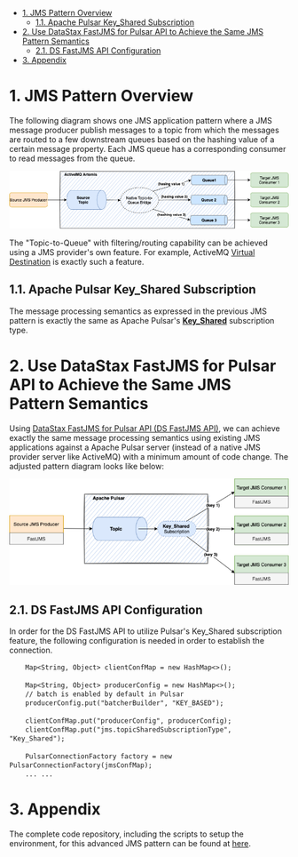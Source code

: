 - [1. JMS Pattern Overview](#1-jms-pattern-overview)
  - [1.1. Apache Pulsar Key_Shared Subscription](#11-apache-pulsar-key_shared-subscription)
- [2. Use DataStax FastJMS for Pulsar API  to Achieve the Same JMS Pattern Semantics](#2-use-datastax-fastjms-for-pulsar-api--to-achieve-the-same-jms-pattern-semantics)
  - [2.1. DS FastJMS API Configuration](#21-ds-fastjms-api-configuration)
- [3. Appendix](#3-appendix)

# 1. JMS Pattern Overview

The following diagram shows one JMS application pattern where a JMS message producer publish messages to a topic from which the messages are routed to a few downstream queues based on the hashing value of a certain message property. Each JMS queue has a corresponding consumer to read messages from the queue.

![fastjms_patter.png](diagrams/fastjms_pattern.png)

The "Topic-to-Queue" with filtering/routing capability can be achieved using a JMS provider's own feature. For example, ActiveMQ [Virtual Destination](http://activemq.apache.org/virtual-destinations) is exactly such a feature.

## 1.1. Apache Pulsar Key_Shared Subscription

The message processing semantics as expressed in the previous JMS pattern is exactly the same as Apache Pulsar's [**Key_Shared**](https://pulsar.apache.org/docs/en/concepts-messaging/#key_shared) subscription type.

# 2. Use DataStax FastJMS for Pulsar API  to Achieve the Same JMS Pattern Semantics

Using [DataStax FastJMS for Pulsar API (DS FastJMS API)](https://github.com/datastax/pulsar-jms), we can achieve exactly the same message processing semantics using existing JMS applications against a Apache Pulsar server (instead of a native JMS provider server like ActiveMQ) with a minimum amount of code change. The adjusted pattern diagram looks like below:

![fastjms_patter.png](diagrams/fastjms_pattern_2.png)

## 2.1. DS FastJMS API Configuration

In order for the DS FastJMS API to utilize Pulsar's Key_Shared subscription feature, the following configuration is needed in order to establish the connection.

```
    Map<String, Object> clientConfMap = new HashMap<>();

    Map<String, Object> producerConfig = new HashMap<>();
    // batch is enabled by default in Pulsar
    producerConfig.put("batcherBuilder", "KEY_BASED");

    clientConfMap.put("producerConfig", producerConfig);
    clientConfMap.put("jms.topicSharedSubscriptionType", "Key_Shared");

    PulsarConnectionFactory factory = new PulsarConnectionFactory(jmsConfMap);
    ... ... 
```

# 3. Appendix

The complete code repository, including the scripts to setup the environment, for this advanced JMS pattern can be found at [here](https://github.com/yabinmeng/puslar_jms_keyshared).